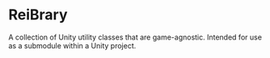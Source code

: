 # ReiBrary
A collection of Unity utility classes that are game-agnostic. Intended for use as a submodule within a Unity project. 
